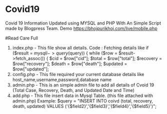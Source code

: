 # Covid19
Covid 19 Information Updated using MYSQL and PHP With An Simple Script made by Blogpress Team. Demo https://bhojpurikhoj.com/live/mobile.php

#Read Care Full
1. index.php - This file show all details.
 Code : Fetching details like if ($result = $mysqli->query($query)) {
    while ($row = $result->fetch_assoc()) {
        $cid = $row["cid"];
        $total = $row["total"];
        $recovery = $row["recovery"];
        $death = $row["death"];
        $updated = $row["updated"];
2. config.php - This file required your current database details like host_name,username,password,database name
3. admin.php - This is an simple admin file to add all details of Cvoid 19 (Total Case, Recovery, Death, and Updated Date and Time)
4. add.php - This file insert data in Mysql Table. (this file attached with admin.php)
 Example:
    $query = "INSERT INTO coivd (total, recovery, death, updated)
            VALUES ('{$field2}','{$field3}','{$field4}','{$field5}')";
            


